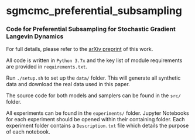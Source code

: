 # sgmcmc_preferential_subsampling

### Code for Preferential Subsampling for Stochastic Gradient Langevin Dynamics

For full details, please refer to the [arXiv preprint](https://arxiv.org/abs/2210.16189) of this work. 

All code is written in `Python 3.7x` and the key list of module requirements are provided in `requirements.txt`.

Run `./setup.sh` to set up the `data/` folder. This will generate all synthetic data and download the real data used in this paper. 

The source code for both models and samplers can be found in the `src/` folder. 

All experiments can be found in the `experiments/` folder. Jupyter Notebooks for each experiment should be opened within their containing folder. Each experiment folder contains a `Description.txt` file which details the purpose of each notebook. 





